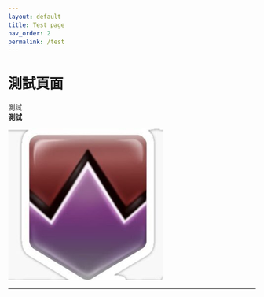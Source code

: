 ```yaml
---
layout: default
title: Test page
nav_order: 2
permalink: /test
---
```


# 測試頁面

測試  
**測試**

<img src= "https://github.com/BK13579/ffxivguide/blob/main/Images/DamageDown.jpg?raw=true" >

---

